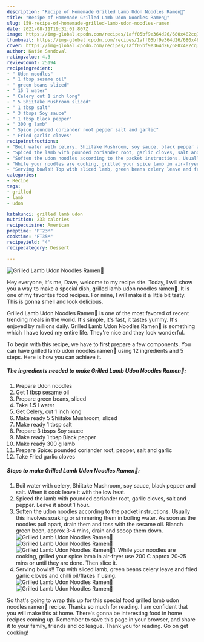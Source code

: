 ```yaml
---
description: "Recipe of Homemade Grilled Lamb Udon Noodles Ramen🍜"
title: "Recipe of Homemade Grilled Lamb Udon Noodles Ramen🍜"
slug: 159-recipe-of-homemade-grilled-lamb-udon-noodles-ramen
date: 2021-08-11T19:31:01.807Z
image: https://img-global.cpcdn.com/recipes/1aff05bf9e364d26/680x482cq70/grilled-lamb-udon-noodles-ramen-recipe-main-photo.jpg
thumbnail: https://img-global.cpcdn.com/recipes/1aff05bf9e364d26/680x482cq70/grilled-lamb-udon-noodles-ramen-recipe-main-photo.jpg
cover: https://img-global.cpcdn.com/recipes/1aff05bf9e364d26/680x482cq70/grilled-lamb-udon-noodles-ramen-recipe-main-photo.jpg
author: Katie Sandoval
ratingvalue: 4.3
reviewcount: 25194
recipeingredient:
- " Udon noodles"
- " 1 tbsp sesame oil"
- " green beans sliced"
- " 15 l water"
- " Celery cut 1 inch long"
- " 5 Shiitake Mushroom sliced"
- " 1 tbsp salt"
- " 3 tbsps Soy sauce"
- " 1 tbsp Black pepper"
- " 300 g lamb"
- " Spice pounded coriander root pepper salt and garlic"
- " Fried garlic cloves"
recipeinstructions:
- "Boil water with celery, Shiitake Mushroom, soy sauce, black pepper and salt. When it cook leave it with the low heat."
- "Spiced the lamb with pounded coriander root, garlic cloves, salt and pepper. Leave it about 1 hour."
- "Soften the udon noodles according to the packet instructions. Usually this involves soaking or simmering them in boiling water. As soon as the noodles pull apart, drain them and toss with the sesame oil. Blanch green been, approx 3-4 mins, drain and scoop them down."
- "While your noodles are cooking, grilled your spice lamb in air-fryer use 200 C approx 20-25 mins or until they are done. Then slice it."
- "Serving bowls‼️ Top with sliced lamb, green beans celery leave and fried garlic cloves and chilli oil/flakes if using."
categories:
- Recipe
tags:
- grilled
- lamb
- udon

katakunci: grilled lamb udon 
nutrition: 233 calories
recipecuisine: American
preptime: "PT23M"
cooktime: "PT35M"
recipeyield: "4"
recipecategory: Dessert

---
```



![Grilled Lamb Udon Noodles Ramen🍜](https://img-global.cpcdn.com/recipes/1aff05bf9e364d26/680x482cq70/grilled-lamb-udon-noodles-ramen-recipe-main-photo.jpg)

Hey everyone, it's me, Dave, welcome to my recipe site. Today, I will show you a way to make a special dish, grilled lamb udon noodles ramen🍜. It is one of my favorites food recipes. For mine, I will make it a little bit tasty. This is gonna smell and look delicious.

Grilled Lamb Udon Noodles Ramen🍜 is one of the most favored of recent trending meals in the world. It's simple, it's fast, it tastes yummy. It's enjoyed by millions daily. Grilled Lamb Udon Noodles Ramen🍜 is something which I have loved my entire life. They're nice and they look wonderful.




To begin with this recipe, we have to first prepare a few components. You can have grilled lamb udon noodles ramen🍜 using 12 ingredients and 5 steps. Here is how you can achieve it.

<!--inarticleads1-->

##### The ingredients needed to make Grilled Lamb Udon Noodles Ramen🍜:

1. Prepare  Udon noodles
1. Get  1 tbsp sesame oil
1. Prepare  green beans, sliced
1. Take  1.5 l water
1. Get  Celery, cut 1 inch long
1. Make ready  5 Shiitake Mushroom, sliced
1. Make ready  1 tbsp salt
1. Prepare  3 tbsps Soy sauce
1. Make ready  1 tbsp Black pepper
1. Make ready  300 g lamb
1. Prepare  Spice: pounded coriander root, pepper, salt and garlic
1. Take  Fried garlic cloves




<!--inarticleads2-->

##### Steps to make Grilled Lamb Udon Noodles Ramen🍜:

1. Boil water with celery, Shiitake Mushroom, soy sauce, black pepper and salt. When it cook leave it with the low heat.
1. Spiced the lamb with pounded coriander root, garlic cloves, salt and pepper. Leave it about 1 hour.
1. Soften the udon noodles according to the packet instructions. Usually this involves soaking or simmering them in boiling water. As soon as the noodles pull apart, drain them and toss with the sesame oil. Blanch green been, approx 3-4 mins, drain and scoop them down.
<img src="//assets-global.cpcdn.com/assets/icons/button_play-2c75c40dde080a61004c1f40b05d8f140eaff45d7e9e6481dc71c63d2e7c4909.png" alt="Grilled Lamb Udon Noodles Ramen🍜"><img src="//assets-global.cpcdn.com/assets/icons/button_play-2c75c40dde080a61004c1f40b05d8f140eaff45d7e9e6481dc71c63d2e7c4909.png" alt="Grilled Lamb Udon Noodles Ramen🍜"><img src="//assets-global.cpcdn.com/assets/icons/button_play-2c75c40dde080a61004c1f40b05d8f140eaff45d7e9e6481dc71c63d2e7c4909.png" alt="Grilled Lamb Udon Noodles Ramen🍜">1. While your noodles are cooking, grilled your spice lamb in air-fryer use 200 C approx 20-25 mins or until they are done. Then slice it.
1. Serving bowls‼️ Top with sliced lamb, green beans celery leave and fried garlic cloves and chilli oil/flakes if using.
<img src="//assets-global.cpcdn.com/assets/icons/button_play-2c75c40dde080a61004c1f40b05d8f140eaff45d7e9e6481dc71c63d2e7c4909.png" alt="Grilled Lamb Udon Noodles Ramen🍜"><img src="//assets-global.cpcdn.com/assets/icons/button_play-2c75c40dde080a61004c1f40b05d8f140eaff45d7e9e6481dc71c63d2e7c4909.png" alt="Grilled Lamb Udon Noodles Ramen🍜">



So that's going to wrap this up for this special food grilled lamb udon noodles ramen🍜 recipe. Thanks so much for reading. I am confident that you will make this at home. There's gonna be interesting food in home recipes coming up. Remember to save this page in your browser, and share it to your family, friends and colleague. Thank you for reading. Go on get cooking!
